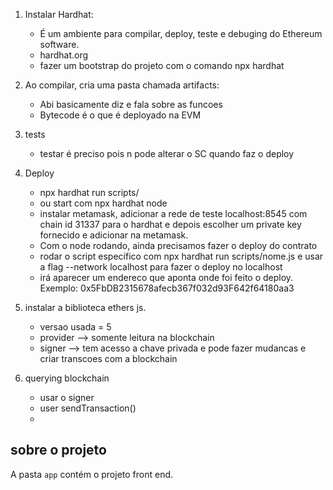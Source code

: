 1. Instalar Hardhat:
    - É um ambiente para compilar, deploy, teste e debuging do Ethereum software.
    - hardhat.org
    - fazer um bootstrap do projeto com o comando npx hardhat
    
2. Ao compilar, cria uma pasta chamada artifacts:
    -  Abi basicamente diz e fala sobre as funcoes
    -  Bytecode é o que é deployado na EVM
    
3. tests
    - testar é preciso pois n pode alterar o SC quando faz o deploy

4. Deploy
    - npx hardhat run scripts/
    - ou start com npx hardhat node
    - instalar metamask, adicionar a rede de teste localhost:8545 com chain id 31337 para o hardhat e
 depois escolher um private key fornecido e adicionar na metamask.
    - Com o node rodando, ainda precisamos fazer o deploy do contrato
    - rodar o script específico com npx hardhat run scripts/nome.js e usar a flag --network localhost para fazer o deploy no localhost
    - irá aparecer um endereco que aponta onde foi feito o deploy. Exemplo: 0x5FbDB2315678afecb367f032d93F642f64180aa3

5. instalar a biblioteca ethers js.
    - versao usada = 5
    - provider --> somente leitura na blockchain
    - signer --> tem acesso a chave privada e pode fazer mudancas e criar transcoes com a blockchain

6. querying blockchain
    - usar o signer
    - user sendTransaction()
    - 
## sobre o projeto
A pasta `app` contém o projeto front end.
